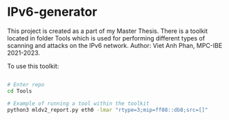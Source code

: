 # IPv6-generator
This project is created as a part of my Master Thesis. There is a toolkit located in folder Tools which is used for performing different types of scanning and attacks on the IPv6 network.
Author: Viet Anh Phan, MPC-IBE 2021-2023.

To use this toolkit:
```bash

# Enter repo
cd Tools

# Example of running a tool within the toolkit
python3 mldv2_report.py eth0 -lmar "rtype=3;mip=ff08::db8;src=[]"
```
